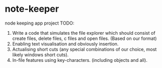 # note-keeper
node keeping app project
TODO:
1. Write a code that simulates the file explorer which should consist of create files, delete files, c files and open files. (Based on our format)
2. Enabling text visualisation and obviously insertion.
3. Actualising short cuts (any special combinations of our choice, most likely windows short cuts).
4. In-file features using key-characters. (including objects and all).
